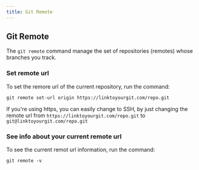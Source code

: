 ```yaml
---
title: Git Remote
---
```

## Git Remote

The `git remote` command manage the set of repositories (remotes) whose branches you track.

### Set remote url

To set the remore url of the current repository, run the command:

```shell
git remote set-url origin https://linktoyourgit.com/repo.git
```

If you're using https, you can easily change to SSH, by just changing the remote url from `https://linktoyourgit.com/repo.git` to `git@linktoyourgit.com/repo.git`

### See info about your current remote url

To see the current remot url information, run the command:

```shell
git remote -v
```
